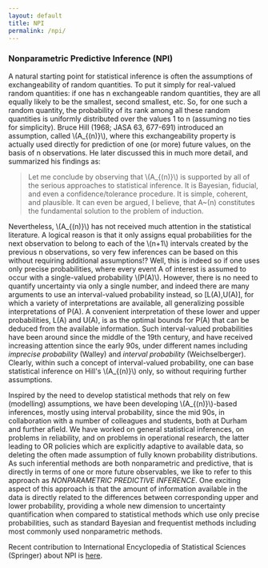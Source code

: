 ```yaml
---
layout: default
title: NPI
permalink: /npi/
---
```


### Nonparametric Predictive Inference (NPI)

A natural starting point for statistical inference is often the assumptions of exchangeability of random quantities. To put it simply for real-valued random quantities: if one has n exchangeable random quantities, they are all equally likely to be the smallest, second smallest, etc. So, for one such a random quantity, the probability of its rank among all these random quantities is uniformly distributed over the values 1 to n (assuming no ties for simplicity). Bruce Hill (1968; JASA 63, 677-691) introduced an assumption, called \\(A_{(n)}\\), where this exchangeability property is actually used directly for prediction of one (or more) future values, on the basis of n observations. He later discussed this in much more detail, and summarized his findings as: 
 
> Let me conclude by observing that \\(A_{(n)}\\) is supported by all of the serious approaches to  statistical inference. It is Bayesian, fiducial, and even a confidence/tolerance procedure. It is simple, coherent, and plausible. It can even be argued, I believe, that A~(n) constitutes the fundamental solution to the problem of induction.

Nevertheless, \\(A_{(n)}\\) has not received much attention in the statistical literature. A logical reason is that it only assigns equal probabilities for the next observation to belong to each of the \\(n+1\\) intervals created by the previous n observations, so very few inferences can be based on this without requiring additional assumptions!? Well, this is indeed so if one uses only precise probabilities, where every event A of interest is assumed to occur with a single-valued probability \\(P(A)\\). However, there is no need to quantify uncertainty via only a single number, and indeed there are many arguments to use an interval-valued probability instead, so \[L(A),U(A)\], for which a variety of interpretations are available, all generalizing possible interpretations of P(A). A convenient interpretation of these lower and upper probabilities, L(A) and U(A), is as the optimal bounds for P(A)  that can be deduced from the available information. Such interval-valued probabilities have been around since the middle of the 19th century, and have received increasing attention since the early 90s, under different names including *imprecise probability* (Walley) and *interval probability* (Weichselberger). Clearly, within such a concept of interval-valued probability, one can base statistical inference on Hill's  \\(A_{(n)}\\) only, so without requiring further assumptions.

Inspired by the need to develop statistical methods that rely on few (modelling) assumptions, we have been developing \\(A_{(n)}\\)-based inferences, mostly using interval probability, since the mid 90s, in collaboration with a number of colleagues and students, both at Durham and further afield. We have worked on general statistical inferences, on problems in reliability, and on problems in operational research, the latter leading to OR policies which are explicitly adaptive to available data, so deleting the often made assumption of fully known probability distributions. As such inferential methods are both nonparametric and predictive, that is directly in terms of one or more future observables, we like to refer to this approach as *NONPARAMETRIC PREDICTIVE INFERENCE*.  One exciting aspect of this approach is that the amount of information available in the data is directly related to the differences between corresponding upper and lower probability, providing a whole new dimension to uncertainty quantification when compared to statistical methods which use only precise probabilities, such as standard Bayesian and frequentist methods including most commonly used nonparametric methods.

 
 
Recent contribution to International Encyclopedia of Statistical Sciences (Springer) about NPI is [here](/pdfs/papers/Cool2011.pdf).


